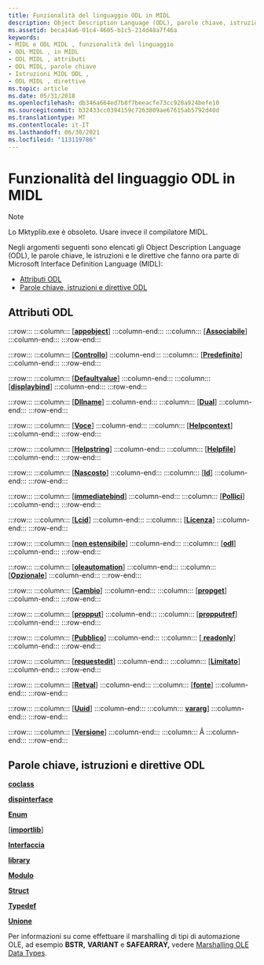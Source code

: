 ```yaml
---
title: Funzionalità del linguaggio ODL in MIDL
description: Object Description Language (ODL), parole chiave, istruzioni e direttive che fanno parte di MIDL.
ms.assetid: beca14a6-01c4-4605-b1c5-214d48a7f46a
keywords:
- MIDL e ODL MIDL , funzionalità del linguaggio
- ODL MIDL , in MIDL
- ODL MIDL , attributi
- ODL MIDL, parole chiave
- Istruzioni MIDL ODL ,
- ODL MIDL , direttive
ms.topic: article
ms.date: 05/31/2018
ms.openlocfilehash: db346a664ed7b8f7beeacfe73cc928a924befe10
ms.sourcegitcommit: b32433cc0394159c7263809ae67615ab5792d40d
ms.translationtype: MT
ms.contentlocale: it-IT
ms.lasthandoff: 06/30/2021
ms.locfileid: "113119786"
---
```

# <a name="odl-language-features-in-midl"></a>Funzionalità del linguaggio ODL in MIDL

> [!Note]  
> Lo Mktyplib.exe è obsoleto. Usare invece il compilatore MIDL.

 

Negli argomenti seguenti sono elencati gli Object Description Language (ODL), le parole chiave, le istruzioni e le direttive che fanno ora parte di Microsoft Interface Definition Language (MIDL):

-   [Attributi ODL](#odl-attributes)
-   [Parole chiave, istruzioni e direttive ODL](#odl-keywords-statements-and-directives)

## <a name="odl-attributes"></a>Attributi ODL

:::row:::
    :::column:::
        \[[**appobject**](appobject.md)\]
    :::column-end:::
    :::column:::
        \[[**Associabile**](bindable.md)\]
    :::column-end:::
:::row-end:::

:::row:::
    :::column:::
        \[[**Controllo**](control.md)\]
    :::column-end:::
    :::column:::
        \[[**Predefinito**](default.md)\]
    :::column-end:::
:::row-end:::

:::row:::
    :::column:::
        \[[**Defaultvalue**](defaultvalue.md)\]
    :::column-end:::
    :::column:::
        \[[**displaybind**](displaybind.md)\]
    :::column-end:::
:::row-end:::

:::row:::
    :::column:::
        \[[**Dllname**](dllname-str-.md)\]
    :::column-end:::
    :::column:::
        \[[**Dual**](dual.md)\]
    :::column-end:::
:::row-end:::

:::row:::
    :::column:::
        \[[**Voce**](entry.md)\]
    :::column-end:::
    :::column:::
        \[[**Helpcontext**](helpcontext.md)\]
    :::column-end:::
:::row-end:::

:::row:::
    :::column:::
        \[[**Helpstring**](helpstring.md)\]
    :::column-end:::
    :::column:::
        \[[**Helpfile**](helpfile.md)\]
    :::column-end:::
:::row-end:::

:::row:::
    :::column:::
        \[[**Nascosto**](hidden.md)\]
    :::column-end:::
    :::column:::
        \[[**Id**](id.md)\]
    :::column-end:::
:::row-end:::

:::row:::
    :::column:::
        \[[**immediatebind**](immediatebind.md)\]
    :::column-end:::
    :::column:::
        \[[**Pollici**](in.md)\]
    :::column-end:::
:::row-end:::

:::row:::
    :::column:::
        \[[**Lcid**](lcid.md)\]
    :::column-end:::
    :::column:::
        \[[**Licenza**](licensed.md)\]
    :::column-end:::
:::row-end:::

:::row:::
    :::column:::
        \[[**non estensibile**](nonextensible.md)\]
    :::column-end:::
    :::column:::
        \[[**odl**](odl.md)\]
    :::column-end:::
:::row-end:::

:::row:::
    :::column:::
        \[[**oleautomation**](oleautomation.md)\]
    :::column-end:::
    :::column:::
        \[[**Opzionale**](optional.md)\]
    :::column-end:::
:::row-end:::

:::row:::
    :::column:::
        \[[**Cambio**](out-idl.md)\]
    :::column-end:::
    :::column:::
        \[[**propget**](propget.md)\]
    :::column-end:::
:::row-end:::

:::row:::
    :::column:::
        \[[**propput**](propput.md)\]
    :::column-end:::
    :::column:::
        \[[**propputref**](propputref.md)\]
    :::column-end:::
:::row-end:::

:::row:::
    :::column:::
        \[[**Pubblico**](public.md)\]
    :::column-end:::
    :::column:::
        \[[ **readonly**](readonly.md)\]
    :::column-end:::
:::row-end:::

:::row:::
    :::column:::
        \[[**requestedit**](requestedit.md)\]
    :::column-end:::
    :::column:::
        \[[**Limitato**](restricted.md)\]
    :::column-end:::
:::row-end:::

:::row:::
    :::column:::
        \[[**Retval**](retval.md)\]
    :::column-end:::
    :::column:::
        \[[**fonte**](source.md)\]
    :::column-end:::
:::row-end:::

:::row:::
    :::column:::
        \[[**Uuid**](uuid.md)\]
    :::column-end:::
    :::column:::
        [**vararg**](vararg.md)\]
    :::column-end:::
:::row-end:::

:::row:::
    :::column:::
        \[[**Versione**](version.md)\]
    :::column-end:::
    :::column:::
        Â
    :::column-end:::
:::row-end:::

## <a name="odl-keywords-statements-and-directives"></a>Parole chiave, istruzioni e direttive ODL

[**coclass**](coclass.md)

[**dispinterface**](dispinterface.md)

[**Enum**](enum.md)

\[[**importlib**](importlib.md)\]

[**Interfaccia**](interface.md)

[**library**](library.md)

[**Modulo**](module.md)

[**Struct**](struct.md)

[**Typedef**](typedef.md)

[**Unione**](union.md)

Per informazioni su come effettuare il marshalling di tipi di automazione OLE, ad esempio **BSTR,** **VARIANT** e **SAFEARRAY,** vedere [Marshalling OLE Data Types](marshaling-ole-data-types.md).

 

 




